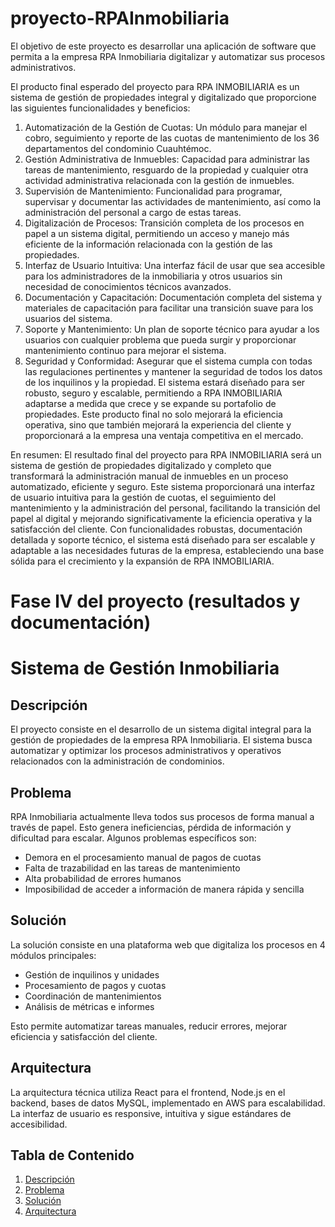 # proyecto-RPAInmobiliaria
El objetivo de este proyecto es desarrollar una aplicación de software que permita a la empresa RPA Inmobiliaria digitalizar y automatizar sus procesos administrativos. 

El producto final esperado del proyecto para RPA INMOBILIARIA es un sistema de gestión de propiedades integral y digitalizado que proporcione las siguientes funcionalidades y beneficios:
1.	Automatización de la Gestión de Cuotas: Un módulo para manejar el cobro, seguimiento y reporte de las cuotas de mantenimiento de los 36 departamentos del condominio Cuauhtémoc.
2.	Gestión Administrativa de Inmuebles: Capacidad para administrar las tareas de mantenimiento, resguardo de la propiedad y cualquier otra actividad administrativa relacionada con la gestión de inmuebles.
3.	Supervisión de Mantenimiento: Funcionalidad para programar, supervisar y documentar las actividades de mantenimiento, así como la administración del personal a cargo de estas tareas.
4.	Digitalización de Procesos: Transición completa de los procesos en papel a un sistema digital, permitiendo un acceso y manejo más eficiente de la información relacionada con la gestión de las propiedades.
5.	Interfaz de Usuario Intuitiva: Una interfaz fácil de usar que sea accesible para los administradores de la inmobiliaria y otros usuarios sin necesidad de conocimientos técnicos avanzados.
6.	Documentación y Capacitación: Documentación completa del sistema y materiales de capacitación para facilitar una transición suave para los usuarios del sistema.
7.	Soporte y Mantenimiento: Un plan de soporte técnico para ayudar a los usuarios con cualquier problema que pueda surgir y proporcionar mantenimiento continuo para mejorar el sistema.
8.	Seguridad y Conformidad: Asegurar que el sistema cumpla con todas las regulaciones pertinentes y mantener la seguridad de todos los datos de los inquilinos y la propiedad.
El sistema estará diseñado para ser robusto, seguro y escalable, permitiendo a RPA INMOBILIARIA adaptarse a medida que crece y se expande su portafolio de propiedades. Este producto final no solo mejorará la eficiencia operativa, sino que también mejorará la experiencia del cliente y proporcionará a la empresa una ventaja competitiva en el mercado.

En resumen: El resultado final del proyecto para RPA INMOBILIARIA será un sistema de gestión de propiedades digitalizado y completo que transformará la administración manual de inmuebles en un proceso automatizado, eficiente y seguro. Este sistema proporcionará una interfaz de usuario intuitiva para la gestión de cuotas, el seguimiento del mantenimiento y la administración del personal, facilitando la transición del papel al digital y mejorando significativamente la eficiencia operativa y la satisfacción del cliente. Con funcionalidades robustas, documentación detallada y soporte técnico, el sistema está diseñado para ser escalable y adaptable a las necesidades futuras de la empresa, estableciendo una base sólida para el crecimiento y la expansión de RPA INMOBILIARIA.


# Fase lV del proyecto (resultados y documentación)
# Sistema de Gestión Inmobiliaria

## Descripción
El proyecto consiste en el desarrollo de un sistema digital integral para la gestión de propiedades de la empresa RPA Inmobiliaria. El sistema busca automatizar y optimizar los procesos administrativos y operativos relacionados con la administración de condominios.

## Problema
RPA Inmobiliaria actualmente lleva todos sus procesos de forma manual a través de papel. Esto genera ineficiencias, pérdida de información y dificultad para escalar. Algunos problemas específicos son:
- Demora en el procesamiento manual de pagos de cuotas
- Falta de trazabilidad en las tareas de mantenimiento
- Alta probabilidad de errores humanos
- Imposibilidad de acceder a información de manera rápida y sencilla

## Solución 
La solución consiste en una plataforma web que digitaliza los procesos en 4 módulos principales:
- Gestión de inquilinos y unidades
- Procesamiento de pagos y cuotas
- Coordinación de mantenimientos
- Análisis de métricas e informes

Esto permite automatizar tareas manuales, reducir errores, mejorar eficiencia y satisfacción del cliente.

## Arquitectura
La arquitectura técnica utiliza React para el frontend, Node.js en el backend, bases de datos MySQL, implementado en AWS para escalabilidad. La interfaz de usuario es responsive, intuitiva y sigue estándares de accesibilidad.

## Tabla de Contenido 
1. [Descripción](#descripción)  
2. [Problema](#problema)
3. [Solución](#solución)
4. [Arquitectura](#arquitectura)
